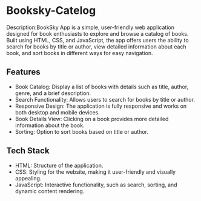 # Booksky-Catelog
Description:BookSky App is a simple, user-friendly web application designed for book enthusiasts to explore and browse a catalog of books. Built using HTML, CSS, and JavaScript, the app offers users the ability to search for books by title or author, view detailed information about each book, and sort books in different ways for easy navigation. 

## Features

- Book Catalog: Display a list of books with details such as title, author, genre, and a brief description.
- Search Functionality: Allows users to search for books by title or author.
- Responsive Design: The application is fully responsive and works on both desktop and mobile devices.
- Book Details View: Clicking on a book provides more detailed information about the book.
- Sorting: Option to sort books based on title or author.

## Tech Stack

- HTML: Structure of the application.
- CSS: Styling for the website, making it user-friendly and visually appealing.
- JavaScript: Interactive functionality, such as search, sorting, and dynamic content rendering.

